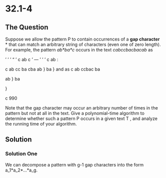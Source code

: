 # 32.1-4

## The Question

Suppose we allow the pattern P to contain occurrences of a **gap character** \* 
that can match an arbitrary string of characters (even one of zero length). 
For example, the pattern *ab\*ba\*c* occurs in the text *cabccbacbacab* as

’ ’ ’ “ ’ c ab c ’ — ’ ’ ’ c ab :

c ab cc ba cba ab } ba } and as c ab ccbac ba

ab } ba

}

c 990

Note that the gap character may occur an arbitrary number of times in the pattern but not at all in the text. Give a polynomial-time algorithm to determine whether such a pattern P occurs in a given text T , and analyze the running time of your algorithm.


## Solution

### Solution One

We can decompose a pattern with g-1 gap characters into the form a_1\*a_2\*...\*a_g.
